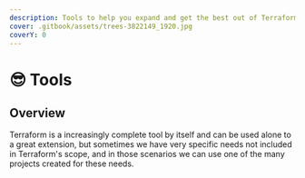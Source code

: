 ```yaml
---
description: Tools to help you expand and get the best out of Terraform.
cover: .gitbook/assets/trees-3822149_1920.jpg
coverY: 0
---
```


# 😎 Tools

## Overview

Terraform is a increasingly complete tool by itself and can be used alone to a great extension, but sometimes we have very specific needs not included in Terraform's scope, and in those scenarios we can use one of the many projects created for these needs.
